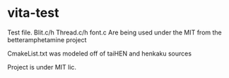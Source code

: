 # vita-test

Test file. 
Blit.c/h
Thread.c/h
font.c
Are being used under the MIT from the betteramphetamine project

CmakeList.txt was modeled off of taiHEN and henkaku sources

Project is under MIT lic.
